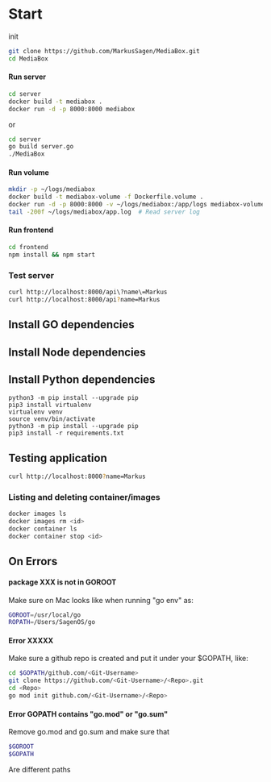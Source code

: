 


# Start
init
```bash
git clone https://github.com/MarkusSagen/MediaBox.git
cd MediaBox
```
#### Run server
```bash
cd server
docker build -t mediabox .
docker run -d -p 8000:8000 mediabox
```
or
```bash
cd server
go build server.go
./MediaBox
```

#### Run volume
```bash
mkdir -p ~/logs/mediabox
docker build -t mediabox-volume -f Dockerfile.volume .
docker run -d -p 8000:8000 -v ~/logs/mediabox:/app/logs mediabox-volume
tail -200f ~/logs/mediabox/app.log 	# Read server log 
```

#### Run frontend
```bash
cd frontend
npm install && npm start
```

### Test server
```bash
curl http://localhost:8000/api\?name\=Markus
curl http://localhost:8000/api?name=Markus
```



## Install GO dependencies

## Install Node dependencies


## Install Python dependencies
```
python3 -m pip install --upgrade pip
pip3 install virtualenv
virtualenv venv
source venv/bin/activate
python3 -m pip install --upgrade pip
pip3 install -r requirements.txt
```




## Testing application
```bash
curl http://localhost:8000?name=Markus
```

### Listing and deleting container/images
```bash
docker images ls 
docker images rm <id>
docker container ls
docker container stop <id>
```




## On Errors
#### package XXX is not in GOROOT
Make sure on Mac looks like when running "go env" as: 
```bash
GOROOT=/usr/local/go
ROPATH=/Users/SagenOS/go
```

#### Error XXXXX
Make sure a github repo is created and put it under your $GOPATH, like:
```bash
cd $GOPATH/github.com/<Git-Username>
git clone https://github.com/<Git-Username>/<Repo>.git
cd <Repo>
go mod init github.com/<Git-Username>/<Repo>
```

#### Error GOPATH contains "go.mod" or "go.sum"
Remove go.mod and go.sum and make sure that 
```bash
$GOROOT
$GOPATH
```
Are different paths

